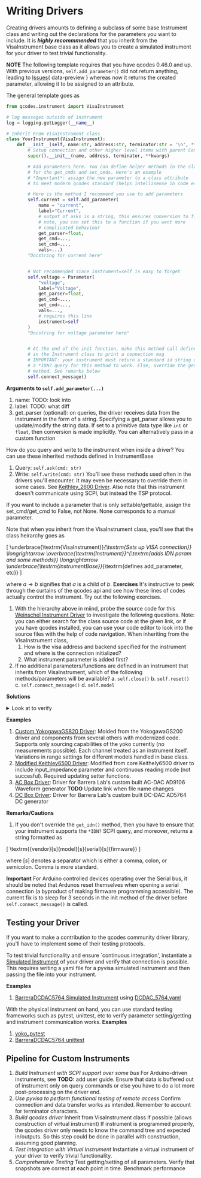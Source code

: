 # Writing Drivers 
Creating drivers amounts to defining a subclass of some base Instrument class and writing out the declarations for the parameters you want to include. It is ***highly recommmended*** that you inherit from the VisaInstrument base class as it allows you to create a simulated instrument for your driver to test trivial functionality.  

**NOTE** The following template requires that you have qcodes 0.46.0 and up. With previous versions, `self.add_parameter()` did not return anything, leading to [Issues](../issues##no-output-parameter){ data-preview } whereas now it returns the created parameter, allowing it to be assigned to an attribute. 


The general template goes as 

```python title="Instrument Driver template"
from qcodes.instrument import VisaInstrument

# log messages outside of instrument 
log = logging.getLogger(__name__)

# Inherit From VisaInstrument class
class YourInstrument(VisaInstrument):
    def __init__(self, name:str, address:str, terminator:str = '\n', **kwargs: Any) -> None:
        # Setup connection and other higher level items with parent Constructor
        super().__init__(name, address, terminator, **kwargs)

        # Add parameters here. You can define helper methods in the class
        # for the get_cmds and set_cmds. Here's an example
        # *Important*: assign the new parameter to a class attribute 
        # to meet modern qcodes standard (helps intellisense in code editors) 

        # Here is the method I recommend you use to add parameters 
        self.current = self.add_parameter(
            name = "current",
            label="Current",
            # output of asks is a string, this ensures conversion to float
            # note, you can set this to a function if you want more 
            # complicated behaviour
            get_parser=float,
            get_cmd=...,
            set_cmd=...,
            vals=...)
        "Docstring for current here"


        # Not recommended since instrument=self is easy to forget
        self.voltage = Parameter(
            "voltage",
            label="Voltage",
            get_parser=float,
            get_cmd=...,
            set_cmd=...,
            vals=...,
            # requires this line
            instrument=self
        )
        "Docstring for voltage parameter here"


        # At the end of the init function, make this method call defined 
        # in the Instrument class to print a connection msg
        # IMPORTANT: your instrument must return a standard id string on 
        # a *IDN? query for this method to work. Else, override the get_idn()
        # method. See remarks below
        self.connect_message() 
```

**Arguments to `self.add_parameter(...)`**
1. name: TODO: look into 
2. label: TODO: what diff
3. get_parser (optional): on queries, the driver receives data from the instrument in the form of a string. Specifying a get_parser allows you to update/modify the string data. If set to a primitive data type like `int` or `float`, then conversion is made implicitly. You can alternatively pass in a custom function 

How do you query and write to the instrument when inside a driver? You can use these inherited methods defined in InstrumentBase
1. Query: `self.ask(cmd: str)`
2. Write: `self.write(cmd: str)`
You'll see these methods used often in the drivers you'll encounter. It may even be necessary to override them in some cases. See [Keithley_2600 Driver](http://microsoft.github.io/Qcodes/_modules/qcodes/instrument_drivers/Keithley/_Keithley_2600.html#Keithley2600). Also note that this instrument doesn't communicate using SCPI, but instead the TSP protocol. 

If you want to include a parameter that is only settable/gettable, assign the set_cmd/get_cmd to False, not None. None corresponds to a manual parameter. 

Note that when you inherit from the VisaInstrument class, you'll see that the class heirarchy goes as  

\[
\underbrace{\textrm{VisaInstrument}}_{\textrm{Sets up VISA  connection}} \longrightarrow \overbrace{\textrm{Instrument}}^{\textrm{adds IDN param and some methods}} \longrightarrow \underbrace{\textrm{InstrumentBase}}_{\textrm{defines add\_parameter, etc}}
\]

where $a \to b$ signifies that $a$ is a child of $b$. 
**Exercises**
It's instructive to peek through the curtains of the qcodes api and see how these lines of codes actually control the instrument. Try out the following exercises. 

1. With the hierarchy above in miind, probe the source code for this [Weinschel Instrument Driver](https://github.com/microsoft/Qcodes/blob/main/src/qcodes/instrument_drivers/weinschel/Weinschel_8320.py) to investigate the following questions. Note: you can either search for the class source code at the given link, or if you have qcodes installed, you can use your code editor to look into the source files with the help  of code navigation.
When inheriting from the VisaInstrument class, 
    1. How is the visa address and backend specified for the instrument and where is the connection initialized?
    2. What instrument parameter is added first?
2. If no additional parameters/functions are defined in an instrument that inherits from VisaInstrument, which of the following methods/parameters will be available?
    a. `self.close()`
    b. `self.reset()`                 
    c. `self.connect_message()`
    d. `self.model`

**Solutions**
<details>
<summary>Look at to verify</summary>

1. I explored source on vscode editor 
    1. VisaInstrument class **TODO** add solution 
    2. the IDN parameter
2. (b) and (d) are NOT defined. close and connect methods are inherited from InstrumentBase
</details>
 

**Examples**
1. [Custom YokogawaGS820 Driver](/QCoDeS/src/LabDrivers/Yokogawa_GS820.py): Molded from the YokogawaGS200 driver and components from several others with modernized code. Supports only sourcing capabilities of the yoko currently (no measurements possible). Each channel treated as an instrument itself. Variations in range settings for different models handled in base class. 
2. [Modified Keithley6500 Driver](/QCoDeS/src/LabDrivers/Keithley_6500_1.py): Modified from core Keithely6500 driver to include input_impedance parameter and continuous reading mode (not succesful). Required updating setter functions.  
3. [AC Box Driver](/QCoDeS/src/LabDrivers/AC_DAC.py): Driver for Barrera Lab's custom built AC-DAC AD9106 Waveform generator **TODO** Update link when file name changes
4. [DC Box Driver](/QCoDeS/src/LabDrivers/Barrera_DCDAC_57604.py): Driver for Barrera Lab's custom built DC-DAC AD5764 DC generator 

**Remarks/Cautions**
1. If you don't override the `get_idn()` method, then you have to ensure that your instrument supports the `*IDN?` SCPI query, and moreover, returns a string formatted as 

\[
\textrm{\{vendor\}[s]\{model\}[s]\{serial\}[s]\{firmware\}}
\]

where $[s]$ denotes a separator which is either a comma, colon, or semicolon. Comma is more standard. 

**Important** For Arduino controlled devices operating over the Serial bus, it should be noted that Ardunos reset themselves when opening a serial connection (a byproduct of making firmware programming accessible). The current fix is to sleep for 3 seconds in the init method of the driver before `self.connect_message()` is called. 

## Testing your Driver 
If you want to make a contribution to the qcodes community driver library, you'll have to implement some of their testing protocols. 

To test trivial functionality and ensure `continuous integration', instantiate a [Simulated Instrument]() of your driver and verify that connection is possible. This requires writing a yaml file for a pyvisa simulated instrument and then passing the file into your instrument. 

**Examples**
1. [BarreraDCDAC5764 Simulated Instrument](/QCoDeS/src/LabDrivers/Barrera_DCDAC_5764/sim_test.py) using [DCDAC_5764.yaml](/QCoDeS/src/LabDrivers/Barrera_DCDAC_5764/DCDAC_5764.yaml)

With the physical instrument on hand, you can use standard testing frameworks such as pytest, unittest, etc to verify parameter setting/getting and instrument communication works. 
**Examples** 
1. [yoko_pytest](/QCoDeS/src/LabDrivers/yokogs820_test.py)
2. [BarreraDCDAC5764 unittest](/QCoDeS/src/LabDrivers/Barrera_DCDAC_5764/dcdac_test.py)



## Pipeline for Custom Instruments
1. *Build Instrument with SCPI support over some bus*
    For Arduino-driven instruments, see **TODO:** add user guide. 
    Ensure that data is buffered out of instrument only on query commands or else you have to do a lot more post-processing on the driver end.  
2. *Use pyvisa to perform functional testing of remote access*
    Confirm connection and data transfer works as intended. Remember to account for terminator characters. 
3. *Build qcodes driver*
    Inherit from VisaInstrument class if possible (allows construction of virtual instrument) 
    If instrument is programmed properly, the qcodes driver only needs to know the command tree and expected in/outputs. So this step could be done in parallel with construction, assuming good planning. 
4. *Test integration with Virtual Instrument*
    Instantiate a virtual instrument of your driver to verify trivial functionality. 
5. *Comprehensive Testing*
    Test getting/setting of all parameters. Verify that snapshots are correct at each point in time. Benchmark performance
